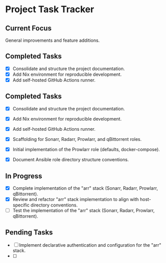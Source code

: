 # Project Task Tracker

## Current Focus
General improvements and feature additions.

## Completed Tasks
- [x] Consolidate and structure the project documentation.
- [x] Add Nix environment for reproducible development.
- [x] Add self-hosted GitHub Actions runner.

## Completed Tasks
- [x] Consolidate and structure the project documentation.
- [x] Add Nix environment for reproducible development.
- [x] Add self-hosted GitHub Actions runner.
- [x] Scaffolding for Sonarr, Radarr, Prowlarr, and qBittorrent roles.
- [x] Initial implementation of the Prowlarr role (defaults, docker-compose).

- [x] Document Ansible role directory structure conventions.

## In Progress
- [x] Complete implementation of the "arr" stack (Sonarr, Radarr, Prowlarr, qBittorrent).
- [x] Review and refactor "arr" stack implementation to align with host-specific directory conventions.
- [ ] Test the implementation of the "arr" stack (Sonarr, Radarr, Prowlarr, qBittorrent).

## Pending Tasks
- [ ] Implement declarative authentication and configuration for the "arr" stack.
- [ ]